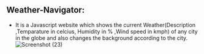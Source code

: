 ## Weather-Navigator:
- It is a Javascript website which shows the current Weather(Description ,Temparature in celcius, Humidity in % ,Wind speed in kmph) of any city in the globe and also changes the background according to the city.
![Screenshot (23)](https://user-images.githubusercontent.com/81034448/124375726-4935e600-dcc1-11eb-811e-aa18c8ce1fc2.png)


